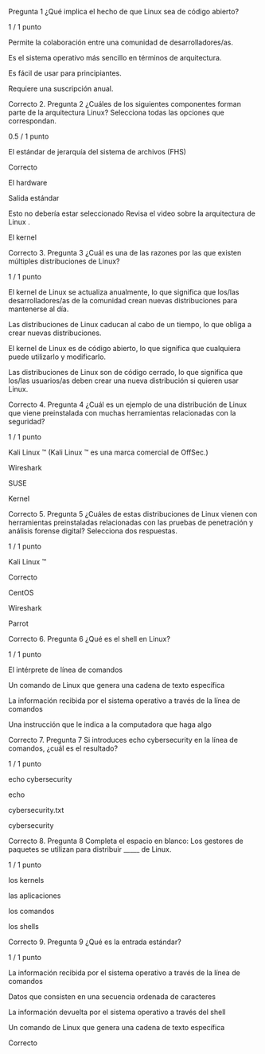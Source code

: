 Pregunta 1
¿Qué implica el hecho de que Linux sea de código abierto?

1 / 1 punto

Permite la colaboración entre una comunidad de desarrolladores/as.


Es el sistema operativo más sencillo en términos de arquitectura.


Es fácil de usar para principiantes.


Requiere una suscripción anual.

Correcto
2.
Pregunta 2
¿Cuáles de los siguientes componentes forman parte de la arquitectura Linux? Selecciona todas las opciones que correspondan.

0.5 / 1 punto

El estándar de jerarquía del sistema de archivos (FHS)

Correcto

El hardware


Salida estándar

Esto no debería estar seleccionado
Revisa 
el video sobre la arquitectura de Linux
.


El kernel

Correcto
3.
Pregunta 3
¿Cuál es una de las razones por las que existen múltiples distribuciones de Linux?

1 / 1 punto

El kernel de Linux se actualiza anualmente, lo que significa que los/las desarrolladores/as de la comunidad crean nuevas distribuciones para mantenerse al día.


Las distribuciones de Linux caducan al cabo de un tiempo, lo que obliga a crear nuevas distribuciones.


El kernel de Linux es de código abierto, lo que significa que cualquiera puede utilizarlo y modificarlo.


Las distribuciones de Linux son de código cerrado, lo que significa que los/las usuarios/as deben crear una nueva distribución si quieren usar Linux.

Correcto
4.
Pregunta 4
¿Cuál es un ejemplo de una distribución de Linux que viene preinstalada con muchas herramientas relacionadas con la seguridad?

1 / 1 punto

Kali Linux ™ (Kali Linux ™ es una marca comercial de OffSec.)


Wireshark


SUSE


Kernel

Correcto
5.
Pregunta 5
¿Cuáles de estas distribuciones de Linux vienen con herramientas preinstaladas relacionadas con las pruebas de penetración y análisis forense digital? Selecciona dos respuestas.

1 / 1 punto

Kali Linux ™

Correcto

CentOS


Wireshark


Parrot

Correcto
6.
Pregunta 6
¿Qué es el shell en Linux?

1 / 1 punto

El intérprete de línea de comandos


Un comando de Linux que genera una cadena de texto específica


La información recibida por el sistema operativo a través de la línea de comandos


Una instrucción que le indica a la computadora que haga algo

Correcto
7.
Pregunta 7
Si introduces echo cybersecurity en la línea de comandos, ¿cuál es el resultado?

1 / 1 punto

echo cybersecurity


echo


cybersecurity.txt


cybersecurity

Correcto
8.
Pregunta 8
Completa el espacio en blanco: Los gestores de paquetes se utilizan para distribuir _____ de Linux.

1 / 1 punto

los kernels


las aplicaciones


los comandos


los shells

Correcto
9.
Pregunta 9
¿Qué es la entrada estándar?

1 / 1 punto

La información recibida por el sistema operativo a través de la línea de comandos


Datos que consisten en una secuencia ordenada de caracteres


La información devuelta por el sistema operativo a través del shell


Un comando de Linux que genera una cadena de texto específica

Correcto